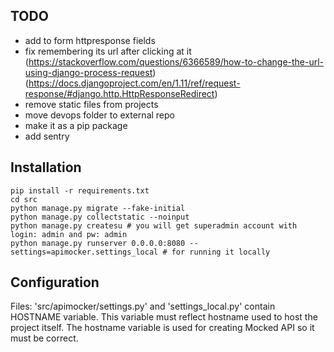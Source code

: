 ## TODO
- add to form httpresponse fields
- fix remembering its url after clicking at it
(https://stackoverflow.com/questions/6366589/how-to-change-the-url-using-django-process-request)
(https://docs.djangoproject.com/en/1.11/ref/request-response/#django.http.HttpResponseRedirect)
- remove static files from projects
- move devops folder to external repo
- make it as a pip package
- add sentry


## Installation

```
pip install -r requirements.txt
cd src
python manage.py migrate --fake-initial
python manage.py collectstatic --noinput
python manage.py createsu # you will get superadmin account with login: admin and pw: admin 
python manage.py runserver 0.0.0.0:8080 --settings=apimocker.settings_local # for running it locally
```

## Configuration

Files: 'src/apimocker/settings.py' and 'settings_local.py' contain HOSTNAME variable. This variable must reflect hostname used to host the project itself.
The hostname variable is used for creating Mocked API so it must be correct.


